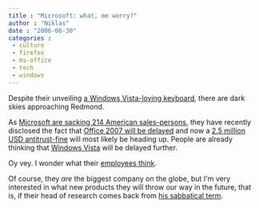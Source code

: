 ```yaml
---
title : "Microsoft: what, me worry?"
author : "Niklas"
date : "2006-06-30"
categories : 
 - culture
 - firefox
 - ms-office
 - tech
 - windows
---
```


Despite their unveiling [a Windows Vista-loving keyboard](http://www.microsoft.com/hardware/ultimatekeyboard/docs/Hardware_RELEASE_062206.html), there are dark skies approaching Redmond.

As [Microsoft are sacking 214 American sales-persons](http://www.microsoft-watch.com/article2/0,2180,1983773,00.asp), they have recently disclosed the fact that [Office 2007 will be delayed](http://www.microsoft-watch.com/article2/0,2180,1983845,00.asp) and now a [2.5 million USD antitrust-fine](http://www.microsoft-watch.com/article2/0,2180,1984148,00.asp) will most likely be heading up. People are already thinking that [Windows Vista](http://lifehacker.com/software/windows-vista-beta/windows-vista-beta-a-tour-in-screenshots-183883.php) will be delayed further.

Oy vey. I wonder what their [employees think](http://www.savagechickens.com/blog/2006/06/employee-satisfaction-survey.html).

Of course, they _are_ the biggest company on the globe, but I'm very interested in what new products they will throw our way in the future, that is, if their head of research comes back from [his sabbatical term](http://news.com.com/2061-10805_3-6089195.html).
